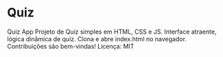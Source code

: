 # Quiz
Quiz App Projeto de Quiz simples em HTML, CSS e JS. Interface atraente, lógica dinâmica de quiz. Clona e abre index.html no navegador. Contribuições são bem-vindas!  Licença: MIT
